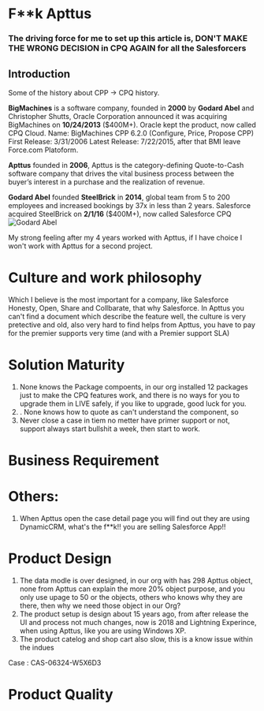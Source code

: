 
# F**k Apttus
### The driving force for me to set up this article is, DON'T MAKE THE WRONG DECISION in CPQ AGAIN for all the Salesforcers

## Introduction
Some of the history about CPP -> CPQ history.

**BigMachines** is a software company, founded in **2000** by **Godard Abel** and Christopher Shutts, Oracle Corporation announced it was acquiring BigMachines on **10/24/2013** ($400M+). Oracle kept the product, now called CPQ Cloud.
Name: BigMachines CPP 6.2.0 (Configure, Price, Propose CPP)
First Release: 3/31/2006
Latest Release: 7/22/2015, after that BMI leave Force.com Platoform.

**Apttus** founded in **2006**, Apttus is the category-defining Quote-to-Cash software company that drives the vital business process between the buyer’s interest in a purchase and the realization of revenue.

**Godard Abel** founded **SteelBrick** in **2014**,  global team from 5 to 200 employees and increased bookings by 37x in less than 2 years. Salesforce acquired SteelBrick on **2/1/16** ($400M+), now called Salesforce CPQ
![Godard Abel](https://media.licdn.com/dms/image/C4E03AQHJCbLb0BaCxA/profile-displayphoto-shrink_800_800/0?e=1542240000&v=beta&t=4Gf8tsWFgol6aWk5QzM_uWsUNBlsUcofuSmB2I5tX5E)

My strong feeling after my 4 years worked with Apttus, if I have choice I won't work with Apttus for a second project.

# Culture and work philosophy
Which I believe is the most important for a company, like Salesforce Honesty, Open, Share and Collbarate, that why Salesforce.
In Apttus you can't find a document which describe the feature well, the culture is very pretective and old, also very hard to find helps from Apttus, you have to pay for the premier supports very time (and with a Premier support SLA)

# Solution Maturity
1. None knows the Package compoents, in our org installed 12 packages just to make the CPQ features work, and there is no ways for you to upgrade them in LIVE safely, if you like to upgrade, good luck for you.
2. . None knows how to quote as can't understand the component, so
3. Never close a case in tiem no metter have primer support or not, support always start bullshit a week, then start to work.

# Business Requirement


# Others:
1. When Apttus open the case detail page you will find out they are using DynamicCRM, what's the f**k!! you are selling Salesforce App!!

# Product Design
1. The data modle is over designed, in our org with has 298 Apttus object, none from Apttus can explain the more 20% object purpose, and you only use upage to 50 or the objects, others who knows why they are there, then why we need those object in our Org?
2. The product setup is design about 15 years ago, from after release the UI and process not much changes, now is 2018 and Lightning Experince, when using Apttus, like you are using Windows XP.
3. The product catelog and shop cart also slow, this is a know issue within the indues

Case : CAS-06324-W5X6D3
# Product Quality

<!--stackedit_data:
eyJoaXN0b3J5IjpbLTI1NTkxOTEyNywtMTQ0Njg0MDU2NV19
-->